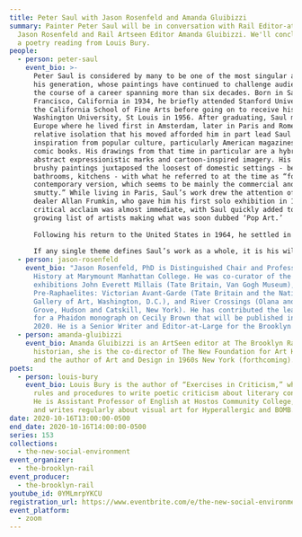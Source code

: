 ```yaml
---
title: Peter Saul with Jason Rosenfeld and Amanda Gluibizzi
summary: Painter Peter Saul will be in conversation with Rail Editor-at-Large
  Jason Rosenfeld and Rail Artseen Editor Amanda Gluibizzi. We'll conclude with
  a poetry reading from Louis Bury.
people:
  - person: peter-saul
    event_bio: >-
      Peter Saul is considered by many to be one of the most singular artists of
      his generation, whose paintings have continued to challenge audiences over
      the course of a career spanning more than six decades. Born in San
      Francisco, California in 1934, he briefly attended Stanford University and
      the California School of Fine Arts before going on to receive his BFA from
      Washington University, St Louis in 1956. After graduating, Saul moved to
      Europe where he lived first in Amsterdam, later in Paris and Rome. The
      relative isolation that his moved afforded him in part lead Saul to derive
      inspiration from popular culture, particularly American magazines and
      comic books. His drawings from that time in particular are a hybrid of
      abstract expressionistic marks and cartoon-inspired imagery. His bold and
      brushy paintings juxtaposed the loosest of domestic settings - bedrooms,
      bathrooms, kitchens - with what he referred to at the time as “folklore,
      contemporary version, which seems to be mainly the commercial and the
      smutty.” While living in Paris, Saul’s work drew the attention of Chicago
      dealer Allan Frumkin, who gave him his first solo exhibition in 1961. The
      critical acclaim was almost immediate, with Saul quickly added to the
      growing list of artists making what was soon dubbed ‘Pop Art.’
       
      Following his return to the United States in 1964, he settled in the San Francisco suburb of Mill Valley. While he continued to use tropes such as Superman and Donald Duck, toilets, knives, guns and food items as compositional and satirical elements, the context of California in the 1960s, the Cold War, Vietnam and Civil Rights protests, was transformative. Never one to shy away from difficult subjects, Saul addressed the most divisive issues of the time with characteristic bluntness, none more so than the Vietnam War. He commented in 1967, “now I think I have… paintings that could prohibit a sophisticated response. Not just because of ‘obscenity,’ which is prevalent, but because it is coupled with politics. I am polarizing things, want to see good and bad.” Those paintings, equally critical of all parties involved, feature over-sexed G.I.s and female caricatures of Asian ‘types’ as un-subtle representations of the atrocities of war. Besides the rampant “obscenity,” Saul’s adoption of acrylic paints and the day-glo palette they offered is a send-up not just of perceived ‘good taste’ but also the moral corruption he was satirizing.
       
      If any single theme defines Saul’s work as a whole, it is his willingness or more accurately, his eagerness to shock audiences. The gleeful irreverence in his treatment of ‘serious’ subject matter is the mark of an artist well aware of the power of humor. Through the 1970s and beyond, Saul continued to turn a critical eye on institutions such as the art world, government, big business, the feminist movement and public figures ranging from presidents to serial killers. In 1975, he left California for upstate New York. The move coincided with the development of a major new series of paintings on a grand scale, revisiting classics of art history including Rembrandt’s The Night Watch, Picasso’s Guernica and Leutze’s George Washington Crossing the Delaware. True to the genre, Saul’s version of ‘history’ painting is both parody of the past and commentary on present. In 1981, Saul was offered a teaching position at the University of Texas, Austin, where he lived and worked until returning to New York in 2001. While he continued to engage with the various subjects of his earlier work, beginning in the late 1980s a number of self-portraits signaled a more introspective approach in his painting. Though hardly a departure from his established style - described by one critic as “Thomas Hart Benton meets R Crumb” - Saul himself often appears as the comic-tragic subject of his more recent paintings.
  - person: jason-rosenfeld
    event_bio: "Jason Rosenfeld, PhD is Distinguished Chair and Professor of Art
      History at Marymount Manhattan College. He was co-curator of the
      exhibitions John Everett Millais (Tate Britain, Van Gogh Museum),
      Pre-Raphaelites: Victorian Avant-Garde (Tate Britain and the National
      Gallery of Art, Washington, D.C.), and River Crossings (Olana and Cedar
      Grove, Hudson and Catskill, New York). He has contributed the lead text
      for a Phaidon monograph on Cecily Brown that will be published in November
      2020. He is a Senior Writer and Editor-at-Large for the Brooklyn Rail."
  - person: amanda-gluibizzi
    event_bio: Amanda Gluibizzi is an ArtSeen editor at The Brooklyn Rail. An art
      historian, she is the co-director of The New Foundation for Art History
      and the author of Art and Design in 1960s New York (forthcoming).
poets:
  - person: louis-bury
    event_bio: Louis Bury is the author of “Exercises in Criticism,” which uses
      rules and procedures to write poetic criticism about literary constraint.
      He is Assistant Professor of English at Hostos Community College, CUNY,
      and writes regularly about visual art for Hyperallergic and BOMB.
date: 2020-10-16T13:00:00-0500
end_date: 2020-10-16T14:00:00-0500
series: 153
collections:
  - the-new-social-environment
event_organizer:
  - the-brooklyn-rail
event_producer:
  - the-brooklyn-rail
youtube_id: 0YMLmrpYKCU
registration_url: https://www.eventbrite.com/e/the-new-social-environment-153-peter-saul-tickets-124782378453
event_platform:
  - zoom
---
```


